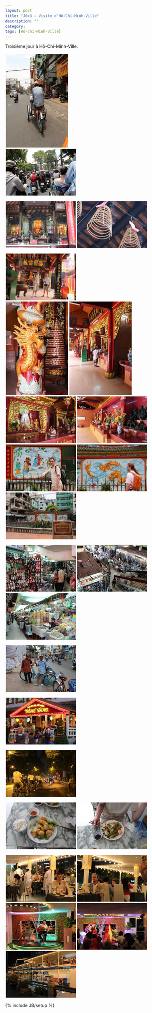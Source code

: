 ```yaml
---
layout: post
title: "J0x3 — Visite d'Hồ-Chí-Minh-Ville"
description: ""
category:
tags: [Hồ-Chí-Minh-Ville]
---
```


Troisième jour à Hồ-Chí-Minh-Ville.

<a href="/images/20130411-cyclo-pousse.jpg"><img src="/images/20130411-cyclo-pousse_thumb.jpg" style="height:300px;float:left;margin:2px" title="" /></a>
<br style="clear:both"/>
<a href="/images/20130411-circulation.jpg"><img src="/images/20130411-circulation_thumb.jpg" style="height:150px;float:left;margin:2px" title="" /></a>
<br style="clear:both"/>

<a href="/images/20130411-temple-1.jpg"><img src="/images/20130411-temple-1_thumb.jpg" style="height:150px;float:left;margin:2px" title="" /></a>
<a href="/images/20130411-temple-1-fumee.jpg"><img src="/images/20130411-temple-1-fumee_thumb.jpg" style="height:150px;float:left;margin:2px" title="" /></a>
<br style="clear:both"/>

<a href="/images/20130411-temple-2-albin-jeremie.jpg"><img src="/images/20130411-temple-2-albin-jeremie_thumb.jpg" style="height:150px;float:left;margin:2px" title="" /></a>
<br style="clear:both"/>
<a href="/images/20130411-temple-2-dragon.jpg"><img src="/images/20130411-temple-2-dragon_thumb.jpg" style="height:300px;float:left;margin:2px" title="" /></a>
<a href="/images/20130411-temple-2-fond.jpg"><img src="/images/20130411-temple-2-fond_thumb.jpg" style="height:300px;float:left;margin:2px" title="" /></a>
<br style="clear:both"/>
<a href="/images/20130411-temple-2-detail-1.jpg"><img src="/images/20130411-temple-2-detail-1_thumb.jpg" style="height:150px;float:left;margin:2px" title="" /></a>
<a href="/images/20130411-temple-2-detail-2.jpg"><img src="/images/20130411-temple-2-detail-2_thumb.jpg" style="height:150px;float:left;margin:2px" title="" /></a>
<br style="clear:both"/>
<a href="/images/20130411-temple-2-albin.jpg"><img src="/images/20130411-temple-2-albin_thumb.jpg" style="height:150px;float:left;margin:2px" title="" /></a>
<a href="/images/20130411-temple-2-jeremie.jpg"><img src="/images/20130411-temple-2-jeremie_thumb.jpg" style="height:150px;float:left;margin:2px" title="" /></a>

<a href="/images/20130411-temple-2-panneau.jpg"><img src="/images/20130411-temple-2-panneau_thumb.jpg" style="height:150px;float:left;margin:2px" title="" /></a>
<br style="clear:both"/>

<a href="/images/20130411-marche-binh-tay-sandales-1.jpg"><img src="/images/20130411-marche-binh-tay-sandales-1_thumb.jpg" style="height:150px;float:left;margin:2px" title="" /></a>
<a href="/images/20130411-marche-binh-tay-sandales-2.jpg"><img src="/images/20130411-marche-binh-tay-sandales-2_thumb.jpg" style="height:150px;float:left;margin:2px" title="" /></a>
<br style="clear:both"/>
<a href="/images/20130411-marche-binh-tay-nourriture.jpg"><img src="/images/20130411-marche-binh-tay-nourriture_thumb.jpg" style="height:150px;float:left;margin:2px" title="" /></a>
<br style="clear:both"/>

<a href="/images/20130411-pousseurs.jpg"><img src="/images/20130411-pousseurs_thumb.jpg" style="height:150px;float:left;margin:2px" title="" /></a>
<br style="clear:both"/>

<a href="/images/20130411-marionnettes-entree.jpg"><img src="/images/20130411-marionnettes-entree_thumb.jpg" style="height:150px;float:left;margin:2px" title="" /></a>
<br style="clear:both"/>

<a href="/images/20130411-cyclo-pousse-de-nuit.jpg"><img src="/images/20130411-cyclo-pousse-de-nuit_thumb.jpg" style="height:150px;float:left;margin:2px" title="" /></a>
<br style="clear:both"/>

<a href="/images/20130411-repas-jeremie.jpg"><img src="/images/20130411-repas-jeremie_thumb.jpg" style="height:150px;float:left;margin:2px" title="" /></a>
<a href="/images/20130411-repas-albin.jpg"><img src="/images/20130411-repas-albin_thumb.jpg" style="height:150px;float:left;margin:2px" title="" /></a>
<br style="clear:both"/>

<a href="/images/20130411-bateau-albin.jpg"><img src="/images/20130411-bateau-albin_thumb.jpg" style="height:150px;float:left;margin:2px" title="" /></a>
<a href="/images/20130411-bateau-jeremie.jpg"><img src="/images/20130411-bateau-jeremie_thumb.jpg" style="height:150px;float:left;margin:2px" title="" /></a>
<br style="clear:both"/>
<a href="/images/20130411-bateau-musique.jpg"><img src="/images/20130411-bateau-musique_thumb.jpg" style="height:150px;float:left;margin:2px" title="" /></a>
<a href="/images/20130411-bateau-danseuses.jpg"><img src="/images/20130411-bateau-danseuses_thumb.jpg" style="height:150px;float:left;margin:2px" title="" /></a>
<br style="clear:both"/>
<a href="/images/20130411-bateau-dehors.jpg"><img src="/images/20130411-bateau-dehors_thumb.jpg" style="height:150px;float:left;margin:2px" title="" /></a>
<br style="clear:both"/>

{% include JB/setup %}

